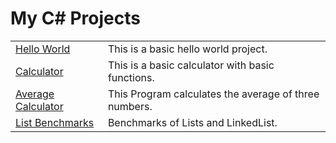 <h1>My C# Projects</h1>
    <table>
        <tr>
            <td>
                <a href="https://github.com/jann-amh/CSharpProjects/blob/master/HelloWorld/HelloWorld/Program.cs">Hello World</a>
            </td>
            <td>
                This is a basic hello world project.
            </td>
        </tr>
        <tr>
            <td>
                <a href=https://github.com/jann-amh/CSharpProjects/tree/master/Calculator/Calculator> Calculator</a>
            </td>
            <td>
                This is a basic calculator with basic functions.
            </td>
        </tr>
        <tr>
            <td>
                <a href=https://github.com/jann-amh/CSharpProjects/tree/master/Average/Average> Average Calculator</a>
            </td>
            <td>
                This Program calculates the average of three numbers.
            </td>
        </tr>
        <tr>
            <td>
                <a href=https://github.com/jann-amh/CSharpProjects/tree/master/ListBenchmarks> List Benchmarks</a>
            </td>
            <td>
                Benchmarks of Lists and LinkedList.
            </td>
        </tr>
    </table>
